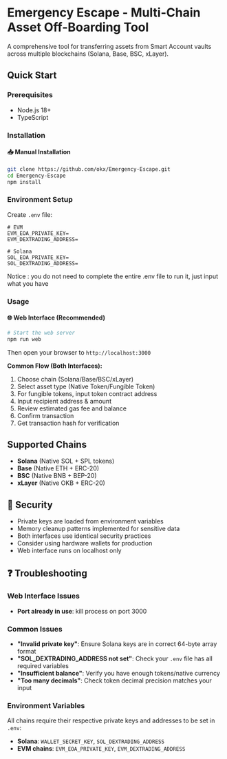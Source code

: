 # Emergency Escape - Multi-Chain Asset Off-Boarding Tool

A comprehensive tool for transferring assets from Smart Account vaults across multiple blockchains (Solana, Base, BSC, xLayer).

## Quick Start

### Prerequisites
- Node.js 18+
- TypeScript

### Installation

#### 📥 Manual Installation  
```bash
git clone https://github.com/okx/Emergency-Escape.git
cd Emergency-Escape
npm install
```

### Environment Setup
Create `.env` file:

```
# EVM
EVM_EOA_PRIVATE_KEY=
EVM_DEXTRADING_ADDRESS=

# Solana
SOL_EOA_PRIVATE_KEY=
SOL_DEXTRADING_ADDRESS=

```

Notice : you do not need to complete the entire .env file to run it, just input what you have

### Usage

#### 🌐 Web Interface (Recommended)
```bash
# Start the web server
npm run web
```
Then open your browser to `http://localhost:3000`

**Common Flow (Both Interfaces):**
1. Choose chain (Solana/Base/BSC/xLayer)
2. Select asset type (Native Token/Fungible Token)
3. For fungible tokens, input token contract address
4. Input recipient address & amount
5. Review estimated gas fee and balance
6. Confirm transaction
7. Get transaction hash for verification

## Supported Chains
- **Solana** (Native SOL + SPL tokens)
- **Base** (Native ETH + ERC-20)
- **BSC** (Native BNB + BEP-20)
- **xLayer** (Native OKB + ERC-20)

## 🔐 Security
- Private keys are loaded from environment variables
- Memory cleanup patterns implemented for sensitive data
- Both interfaces use identical security practices
- Consider using hardware wallets for production
- Web interface runs on localhost only

## ❓ Troubleshooting

### Web Interface Issues
- **Port already in use**: kill process on port 3000

### Common Issues
- **"Invalid private key"**: Ensure Solana keys are in correct 64-byte array format
- **"SOL_DEXTRADING_ADDRESS not set"**: Check your `.env` file has all required variables
- **"Insufficient balance"**: Verify you have enough tokens/native currency
- **"Too many decimals"**: Check token decimal precision matches your input

### Environment Variables
All chains require their respective private keys and addresses to be set in `.env`:
- **Solana**: `WALLET_SECRET_KEY`, `SOL_DEXTRADING_ADDRESS`
- **EVM chains**: `EVM_EOA_PRIVATE_KEY`, `EVM_DEXTRADING_ADDRESS`

